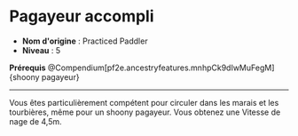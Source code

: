 # Pagayeur accompli

 * **Nom d'origine** : Practiced Paddler
 * **Niveau** : 5


<p><span id="ctl00_MainContent_DetailedOutput"><strong>Prérequis</strong> @Compendium[pf2e.ancestryfeatures.mnhpCk9dIwMuFegM]{shoony pagayeur}<br></span></p>
<hr>
<p>Vous êtes particulièrement compétent pour circuler dans les marais et les tourbières, même pour un shoony pagayeur. Vous obtenez une Vitesse de nage de 4,5m.&nbsp;</p>